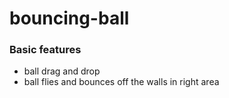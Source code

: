 # bouncing-ball

### Basic features
* ball drag and drop
* ball flies and bounces off the walls in right area
